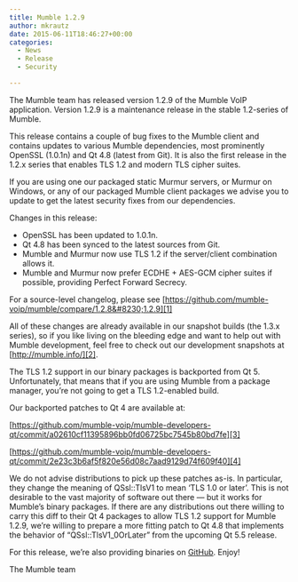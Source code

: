 ```yaml
---
title: Mumble 1.2.9
author: mkrautz
date: 2015-06-11T18:46:27+00:00
categories:
  - News
  - Release
  - Security

---
```

The Mumble team has released version 1.2.9 of the Mumble VoIP application. Version 1.2.9 is a maintenance release in the stable 1.2-series of Mumble.<!--more-->

This release contains a couple of bug fixes to the Mumble client and contains updates to various Mumble dependencies, most prominently OpenSSL (1.0.1n) and Qt 4.8 (latest from Git). It is also the first release in the 1.2.x series that enables TLS 1.2 and modern TLS cipher suites.

If you are using one our packaged static Murmur servers, or Murmur on Windows, or any of our packaged Mumble client packages we advise you to update to get the latest security fixes from our dependencies.

Changes in this release:

* OpenSSL has been updated to 1.0.1n.
* Qt 4.8 has been synced to the latest sources from Git.
* Mumble and Murmur now use TLS 1.2 if the server/client combination allows it.
* Mumble and Murmur now prefer ECDHE + AES-GCM cipher suites if possible, providing Perfect Forward Secrecy.

For a source-level changelog, please see [https://github.com/mumble-voip/mumble/compare/1.2.8&#8230;1.2.9][1]

All of these changes are already available in our snapshot builds (the 1.3.x series), so if you like living on the bleeding edge and want to help out with Mumble development, feel free to check out our development snapshots at [http://mumble.info/][2].

The TLS 1.2 support in our binary packages is backported from Qt 5. Unfortunately, that means that if you are using Mumble from a package manager, you&#8217;re not going to get a TLS 1.2-enabled build.

Our backported patches to Qt 4 are available at:

[https://github.com/mumble-voip/mumble-developers-qt/commit/a02610cf11395896bb0fd06725bc7545b80bd7fe][3]

 [https://github.com/mumble-voip/mumble-developers-qt/commit/2e23c3b6af5f820e56d08c7aad9129d74f609f40][4]

We do not advise distributions to pick up these patches as-is. In particular, they change the meaning of QSsl::TlsV1 to mean &#8216;TLS 1.0 or later&#8217;. This is not desirable to the vast majority of software out there &#8212; but it works for Mumble&#8217;s binary packages. If there are any distributions out there willing to carry this diff to their Qt 4 packages to allow TLS 1.2 support for Mumble 1.2.9, we&#8217;re willing to prepare a more fitting patch to Qt 4.8 that implements the behavior of &#8220;QSsl::TlsV1_0OrLater&#8221; from the upcoming Qt 5.5 release.

For this release, we&#8217;re also providing binaries on [GitHub][5]. Enjoy!

The Mumble team

 [1]: https://github.com/mumble-voip/mumble/compare/1.2.8...1.2.9 "https://github.com/mumble-voip/mumble/compare/1.2.8...1.2.9"
 [2]: https://www.mumble.info/ "https://www.mumble.info/"
 [3]: https://github.com/mumble-voip/mumble-developers-qt/commit/a02610cf11395896bb0fd06725bc7545b80bd7fe "https://github.com/mumble-voip/mumble-developers-qt/commit/a02610cf11395896bb0fd06725bc7545b80bd7fe"
 [4]: https://github.com/mumble-voip/mumble-developers-qt/commit/2e23c3b6af5f820e56d08c7aad9129d74f609f40 "https://github.com/mumble-voip/mumble-developers-qt/commit/2e23c3b6af5f820e56d08c7aad9129d74f609f40"
 [5]: https://github.com/mumble-voip/mumble/releases/tag/1.2.9 "https://github.com/mumble-voip/mumble/releases/tag/1.2.9"
